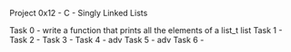 Project 0x12 - C - Singly Linked Lists

Task 0 - write a function that prints all the elements of a list_t list
Task 1 -
Task 2 -
Task 3 -
Task 4 -
adv Task 5 -
adv Task 6 -
